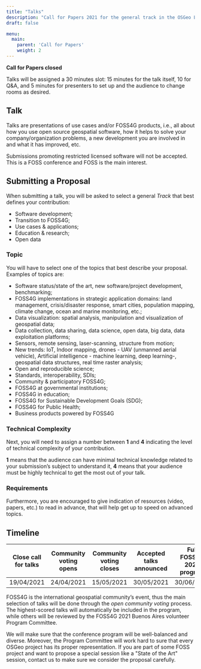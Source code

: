```yaml
---
title: "Talks"
description: "Call for Papers 2021 for the general track in the OSGeo Location FOSS event"
draft: false

menu:
  main:
    parent: 'Call for Papers'
    weight: 2
---
```



**Call for Papers closed**

Talks will be assigned a 30 minutes slot: 15 minutes for the talk itself, 10 for Q&A, and 5 minutes for presenters to set up and the audience to change rooms as desired.

## Talk

Talks are presentations of use cases and/or FOSS4G products, i.e., all about how you use open source geospatial software, how it helps to solve your company/organization problems, a new development you are involved in and what it has improved, etc.

Submissions promoting restricted licensed software will not be accepted. This is a FOSS conference and FOSS is the main interest.

## Submitting a Proposal

When submitting a talk, you will be asked to select a general _Track_ that best defines your contribution:

- Software development;
- Transition to FOSS4G;
- Use cases & applications;
- Education & research;
- Open data

### Topic

You will have to select one of the topics that best describe your proposal. Examples of topics are:

- Software status/state of the art, new software/project development, benchmarking;
- FOSS4G implementations in strategic application domains: land management, crisis/disaster response, smart cities, population mapping, climate change, ocean and marine monitoring, etc.;
- Data visualization: spatial analysis, manipulation and visualization of geospatial data;
- Data collection, data sharing, data science, open data, big data, data exploitation platforms;
- Sensors, remote sensing, laser-scanning, structure from motion;
- New trends: IoT, Indoor mapping, drones - UAV (unmanned aerial vehicle), Artificial intelligence - machine learning, deep learning-, geospatial data structures, real time raster analysis;
- Open and reproducible science;
- Standards, interoperability, SDIs;
- Community & participatory FOSS4G;
- FOSS4G at governmental institutions;
- FOSS4G in education;
- FOSS4G for Sustainable Development Goals (SDG);
- FOSS4G for Public Health;
- Business products powered by FOSS4G

### Technical Complexity

Next, you will need to assign a number between **1** and **4** indicating the level of technical complexity of your contribution. 

**1** means that the audience can have minimal technical knowledge related to your submission’s subject to understand it, **4** means that your audience must be highly technical to get the most out of your talk. 

### Requirements

Furthermore, you are encouraged to give indication of resources (video, papers, etc.) to read in advance, that will help get up to speed on advanced topics. 
 
## Timeline

|Close call for talks | Community voting opens | Community voting closes | Accepted talks announced	| Full FOSS4G 2021 program |
|--------------|---------------|---------------|-------------|-------------|
| 19/04/2021 |  24/04/2021 | 15/05/2021 | 30/05/2021 | 30/06/2021 |

FOSS4G is the international geospatial community’s event, thus the main selection of talks will be done through the *open community voting* process. The highest-scored talks will automatically be included in the program, while others will be reviewed by the FOSS4G 2021 Buenos Aires volunteer Program Committee.

We will make sure that the conference program will be well-balanced and diverse. Moreover, the Program Committee will work hard to sure that every OSGeo project has its proper representation. If you are part of some FOSS project and want to propose a special session like a "State of the Art" session, contact us to make sure we consider the proposal carefully.


